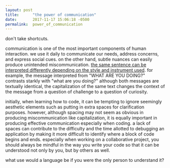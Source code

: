 ```yaml
---
layout: post
title:      "the power of communication"
date:       2017-11-17 15:06:18 -0500
permalink:  power_of_communication
---
```


don't take shortcuts.

communication is one of the most important components of human interaction. we use it daily to communicate our needs, address concerns, and express social cues. on the other hand, subtle nuances can easily produce unintended miscommunication. [the same sentence can be interpreted differently depending on the style and instrument used](https://youtu.be/naleynXS7yo). for example, the message interpreted from "WHAT ARE YOU DOING?" contrasts starkly with "what are you doing?" although both messages are textually identical, the capitalization of the same text changes the context of the message from a question of challenge to a question of curiosity.

initially, when learning how to code, it can be tempting to ignore seemingly aesthetic elements such as putting in extra spaces for clarification purposes. however, although spacing may not seem as obvious in producing miscommunication like capitalization, it is equally important in producing effective communication especially when coding. a lack of spaces can contribute to the difficulty and the time allotted to debugging an application by making it more difficult to identify where a block of code begins and ends. especially when working on a collaborative project, you should always be mindful in the way you write your code so that it can be understood not only by you, but by others as well.

what use would a language be if you were the only person to understand it?
